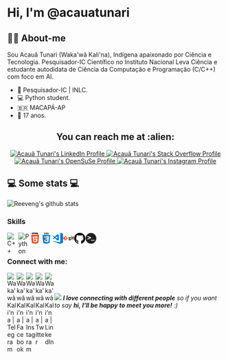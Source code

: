 # Hi, I'm @acauatunari

## 👨🏽 About-me

Sou Acauã Tunari (Waka'wã Kali'na), Indígena apaixonado por Ciência e Tecnologia. Pesquisador-IC Científico no Instituto Nacional Leva Ciência e estudante autodidata de Ciência da Computação e Programação (C/C++) com foco em AI.

- 🔬 Pesquisador-IC | INLC.
- 💻 Python student.
- 🇧🇷 MACAPÁ-AP
- 🍰 17 anos.

<h2 align="center">You can reach me at :alien:</h2>

<p align="center">

  <a href="https://www.linkedin.com/in/acauatunari/">
    <img src="https://www.vectorlogo.zone/logos/linkedin/linkedin-icon.svg" alt="Acauã Tunari's LinkedIn Profile" height="30" width="30">
  </a>

  <a href="https://pt.stackoverflow.com/users/198188/acau%c3%a3-tunari?tab=profile">
    <img src="https://www.vectorlogo.zone/logos/stackoverflow/stackoverflow-icon.svg" alt="Acauã Tunari's Stack Overflow Profile" height="30" width="30">
  </a>

  <a href="https://pt.opensuse.org/Utilizador:Acauatunari"> 
    <img src="https://www.vectorlogo.zone/util/preview.html?image=/logos/suse/suse-icon.svg" alt="Acauã Tunari's OpenSuSe Profile" height="30" width="30">
  </a>
  
  <a href="https://www.instagram.com/acauatunari/"> 
    <img src="https://www.vectorlogo.zone/logos/instagram/instagram-icon.svg" alt="Acauã Tunari's Instagram Profile" height="30" width="30">
  </a>

</p>

<h2>💻 Some stats 💻</h2>

![Reeveng's github stats](https://github-readme-stats.vercel.app/api?username=acauatunari&show_icons=true&title_color=fff&icon_color=79ff97&text_color=9f9f9f&bg_color=151515)

### Skills 

[<img align="left" alt="C++" width="26px" src="https://github.com/abranhe/programming-languages-logos/blob/master/src/cpp/cpp.png"/>]()

[<img align="left" alt="Python" width="26px" src="https://github.com/abranhe/programming-languages-logos/blob/master/src/python/python_128x128.png" />]()

[<img align="left" alt="HTML5" width="26px" src="https://raw.githubusercontent.com/github/explore/80688e429a7d4ef2fca1e82350fe8e3517d3494d/topics/html/html.png" />]()

[<img align="left" alt="CSS3" width="26px" src="https://raw.githubusercontent.com/github/explore/80688e429a7d4ef2fca1e82350fe8e3517d3494d/topics/css/css.png" />]()

[<img align="left" alt="Visual Studio Code" width="26px" src="https://raw.githubusercontent.com/github/explore/80688e429a7d4ef2fca1e82350fe8e3517d3494d/topics/visual-studio-code/visual-studio-code.png" />]()

[<img align="left" alt="Git" width="26px" src="https://raw.githubusercontent.com/github/explore/80688e429a7d4ef2fca1e82350fe8e3517d3494d/topics/git/git.png" />]()

[<img align="left" alt="GitHub" width="26px" src="https://raw.githubusercontent.com/github/explore/78df643247d429f6cc873026c0622819ad797942/topics/github/github.png" />]()

[<img align="left" alt="Bash Terminal" width="26px" src="https://raw.githubusercontent.com/github/explore/80688e429a7d4ef2fca1e82350fe8e3517d3494d/topics/terminal/terminal.png" />]()

<br />
<br />

### Connect with me:

[<img align="left" alt="Waka'wã Kali'na | Telegram" width="22px" src="https://cdn.jsdelivr.net/npm/simple-icons@v3/icons/telegram.svg" />](https://t.me/acauatunari)

[<img align="left" alt="Waka'wã Kali'na | Facebook" width="22px" src="https://cdn.jsdelivr.net/npm/simple-icons@v3/icons/facebook.svg" />](https://facebook.com/acauatunari)

[<img align="left" alt="Waka'wã Kali'na | Instagram" width="22px" src="https://cdn.jsdelivr.net/npm/simple-icons@v3/icons/instagram.svg" />](https://Instagram.com/acauatunari)

[<img align="left" alt="Waka'wã Kali'na | Twitter" width="22px" src="https://cdn.jsdelivr.net/npm/simple-icons@v3/icons/twitter.svg" />](https://twitter.com/acauatunari)

[<img align="left" alt="Waka'wã Kali'na | LinkedIn" width="22px" src="https://cdn.jsdelivr.net/npm/simple-icons@v3/icons/linkedin.svg" />](https://eg.linkedin.com/in/acauatunari)

<br />
<br />

<img src="https://media.giphy.com/media/LnQjpWaON8nhr21vNW/giphy.gif" width="60"> <em><b>I love connecting with different people</b> so if you want to say <b>hi, I'll be happy to meet you more!</b> :)

